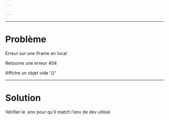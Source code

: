 ```yaml
---

---
```


---

# Problème

Erreur sur une iframe en local

Retourne une erreur 404 

Affiche un objet vide '{}'


---

# Solution

Vérifier le .env pour qu'il match l'env de dev utilisé

